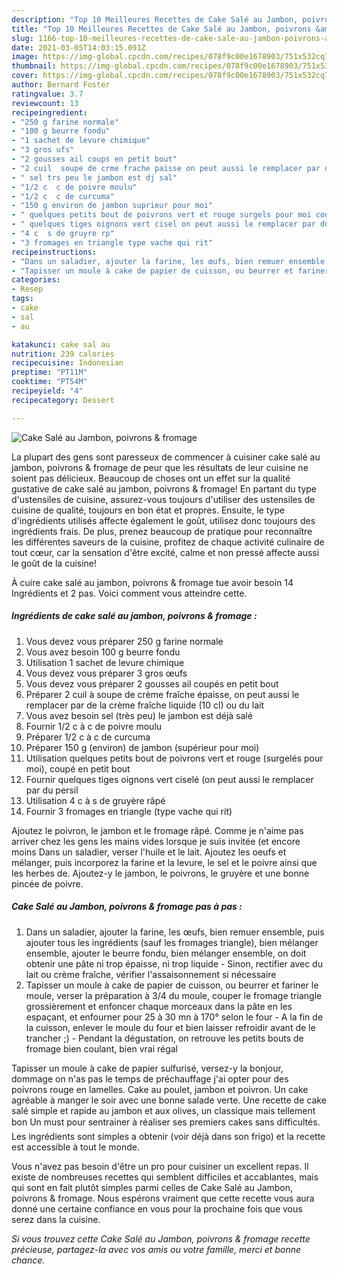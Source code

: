 ```yaml
---
description: "Top 10 Meilleures Recettes de Cake Salé au Jambon, poivrons &amp;amp; fromage"
title: "Top 10 Meilleures Recettes de Cake Salé au Jambon, poivrons &amp;amp; fromage"
slug: 1166-top-10-meilleures-recettes-de-cake-sale-au-jambon-poivrons-and-amp-fromage
date: 2021-03-05T14:03:15.091Z
image: https://img-global.cpcdn.com/recipes/078f9c00e1678903/751x532cq70/cake-sale-au-jambon-poivrons-fromage-photo-principale-de-la-recette.jpg
thumbnail: https://img-global.cpcdn.com/recipes/078f9c00e1678903/751x532cq70/cake-sale-au-jambon-poivrons-fromage-photo-principale-de-la-recette.jpg
cover: https://img-global.cpcdn.com/recipes/078f9c00e1678903/751x532cq70/cake-sale-au-jambon-poivrons-fromage-photo-principale-de-la-recette.jpg
author: Bernard Foster
ratingvalue: 3.7
reviewcount: 13
recipeingredient:
- "250 g farine normale"
- "100 g beurre fondu"
- "1 sachet de levure chimique"
- "3 gros ufs"
- "2 gousses ail coups en petit bout"
- "2 cuil  soupe de crme frache paisse on peut aussi le remplacer par de la crme frache liquide 10 cl ou du lait"
- " sel trs peu le jambon est dj sal"
- "1/2 c  c de poivre moulu"
- "1/2 c  c de curcuma"
- "150 g environ de jambon suprieur pour moi"
- " quelques petits bout de poivrons vert et rouge surgels pour moi coup en petit bout"
- " quelques tiges oignons vert cisel on peut aussi le remplacer par du persil"
- "4 c  s de gruyre rp"
- "3 fromages en triangle type vache qui rit"
recipeinstructions:
- "Dans un saladier, ajouter la farine, les œufs, bien remuer ensemble, puis ajouter tous les ingrédients (sauf les fromages triangle), bien mélanger ensemble, ajouter le beurre fondu, bien mélanger ensemble, on doit obtenir une pâte ni trop épaisse, ni trop liquide  Sinon, rectifier avec du lait ou crème fraîche, vérifier l&#39;assaisonnement si nécessaire"
- "Tapisser un moule à cake de papier de cuisson, ou beurrer et fariner le moule, verser la préparation à 3/4 du moule, couper le fromage triangle grossièrement et enfoncer chaque morceaux dans la pâte en les espaçant, et enfourner pour 25 à 30 mn à 170° selon le four A la fin de la cuisson, enlever le moule du four et bien laisser refroidir avant de le trancher ;) Pendant la dégustation, on retrouve les petits bouts de fromage bien coulant, bien vrai régal"
categories:
- Resep
tags:
- cake
- sal
- au

katakunci: cake sal au 
nutrition: 239 calories
recipecuisine: Indonesian
preptime: "PT11M"
cooktime: "PT54M"
recipeyield: "4"
recipecategory: Dessert

---
```



![Cake Salé au Jambon, poivrons &amp; fromage](https://img-global.cpcdn.com/recipes/078f9c00e1678903/751x532cq70/cake-sale-au-jambon-poivrons-fromage-photo-principale-de-la-recette.jpg)

La plupart des gens sont paresseux de commencer à cuisiner cake salé au jambon, poivrons &amp; fromage de peur que les résultats de leur cuisine ne soient pas délicieux. Beaucoup de choses ont un effet sur la qualité gustative de cake salé au jambon, poivrons &amp; fromage! En partant du type d'ustensiles de cuisine, assurez-vous toujours d'utiliser des ustensiles de cuisine de qualité, toujours en bon état et propres. Ensuite, le type d'ingrédients utilisés affecte également le goût, utilisez donc toujours des ingrédients frais. De plus, prenez beaucoup de pratique pour reconnaître les différentes saveurs de la cuisine, profitez de chaque activité culinaire de tout cœur, car la sensation d'être excité, calme et non pressé affecte aussi le goût de la cuisine!

<!--inarticleads1-->

À cuire cake salé au jambon, poivrons &amp; fromage tue avoir besoin 14 Ingrédients et 2 pas. Voici comment vous atteindre cette.

##### Ingrédients de cake salé au jambon, poivrons &amp; fromage :

1. Vous devez vous préparer 250 g farine normale
1. Vous avez besoin 100 g beurre fondu
1. Utilisation 1 sachet de levure chimique
1. Vous devez vous préparer 3 gros œufs
1. Vous devez vous préparer 2 gousses ail coupés en petit bout
1. Préparer 2 cuil à soupe de crème fraîche épaisse, on peut aussi le remplacer par de la crème fraîche liquide (10 cl) ou du lait
1. Vous avez besoin  sel (très peu) le jambon est déjà salé
1. Fournir 1/2 c à c de poivre moulu
1. Préparer 1/2 c à c de curcuma
1. Préparer 150 g (environ) de jambon (supérieur pour moi)
1. Utilisation  quelques petits bout de poivrons vert et rouge (surgelés pour moi), coupé en petit bout
1. Fournir  quelques tiges oignons vert ciselé (on peut aussi le remplacer par du persil
1. Utilisation 4 c à s de gruyère râpé
1. Fournir 3 fromages en triangle (type vache qui rit)


Ajoutez le poivron, le jambon et le fromage râpé. Comme je n&#39;aime pas arriver chez les gens les mains vides lorsque je suis invitée (et encore moins Dans un saladier, verser l&#39;huile et le lait. Ajoutez les oeufs et mélanger, puis incorporez la farine et la levure, le sel et le poivre ainsi que les herbes de. Ajoutez-y le jambon, le poivrons, le gruyère et une bonne pincée de poivre. 

<!--inarticleads2-->

##### Cake Salé au Jambon, poivrons &amp; fromage pas à pas :

1. Dans un saladier, ajouter la farine, les œufs, bien remuer ensemble, puis ajouter tous les ingrédients (sauf les fromages triangle), bien mélanger ensemble, ajouter le beurre fondu, bien mélanger ensemble, on doit obtenir une pâte ni trop épaisse, ni trop liquide  - Sinon, rectifier avec du lait ou crème fraîche, vérifier l&#39;assaisonnement si nécessaire
1. Tapisser un moule à cake de papier de cuisson, ou beurrer et fariner le moule, verser la préparation à 3/4 du moule, couper le fromage triangle grossièrement et enfoncer chaque morceaux dans la pâte en les espaçant, et enfourner pour 25 à 30 mn à 170° selon le four - A la fin de la cuisson, enlever le moule du four et bien laisser refroidir avant de le trancher ;) - Pendant la dégustation, on retrouve les petits bouts de fromage bien coulant, bien vrai régal


Tapisser un moule à cake de papier sulfurisé, versez-y la bonjour, dommage on n&#39;as pas le temps de préchauffage j&#39;ai opter pour des poivrons rouge en lamelles. Cake au poulet, jambon et poivron. Un cake agréable à manger le soir avec une bonne salade verte. Une recette de cake salé simple et rapide au jambon et aux olives, un classique mais tellement bon Un must pour sentrainer à réaliser ses premiers cakes sans difficultés. Les ingrédients sont simples a obtenir (voir déjà dans son frigo) et la recette est accessible à tout le monde. 

<!--inarticleads1-->

<p>
Vous n'avez pas besoin d'être un pro pour cuisiner un excellent repas. Il existe de nombreuses recettes qui semblent difficiles et accablantes, mais qui sont en fait plutôt simples parmi celles de Cake Salé au Jambon, poivrons &amp; fromage. Nous espérons vraiment que cette recette vous aura donné une certaine confiance en vous pour la prochaine fois que vous serez dans la cuisine.
</p>

<p>
<i>Si vous trouvez cette Cake Salé au Jambon, poivrons &amp; fromage recette précieuse, partagez-la avec vos amis ou votre famille, merci et bonne chance.</i>
</p>
